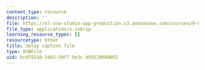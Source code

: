 ```yaml
---
content_type: resource
description: ''
file: https://ol-ocw-studio-app-production.s3.amazonaws.com/courses/9-04-sensory-systems-fall-2013/bc975510540359f79e3cb59220680051_-2d9XooPwHo.vtt
file_type: application/x-subrip
learning_resource_types: []
resourcetype: Other
title: 3play caption file
type: OCWFile
uid: bc975510-5403-59f7-9e3c-b59220680051
---
```

